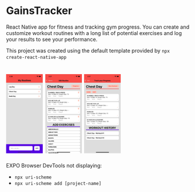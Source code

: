 # GainsTracker

React Native app for fitness and tracking gym progress. You can create and customize workout routines with a long list of potential exercises and log your results to see your performance.

This project was created using the default template provided by `npx create-react-native-app`

<h1 float="left">
  <img src="./screenshots/homeScreen.png" width="100" />
  <img src="./screenshots/templateScreen.png" width="100" /> 
  <img src="./screenshots/progressScreen.png" width="100" />
</h1>

EXPO Browser DevTools not displaying:

- `npx uri-scheme`
- `npx uri-scheme add [project-name]`
